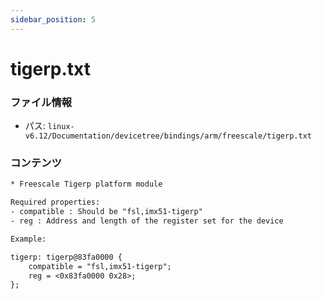 ```yaml
---
sidebar_position: 5
---
```

# tigerp.txt

### ファイル情報

- パス: `linux-v6.12/Documentation/devicetree/bindings/arm/freescale/tigerp.txt`

### コンテンツ

```txt
* Freescale Tigerp platform module

Required properties:
- compatible : Should be "fsl,imx51-tigerp"
- reg : Address and length of the register set for the device

Example:

tigerp: tigerp@83fa0000 {
	compatible = "fsl,imx51-tigerp";
	reg = <0x83fa0000 0x28>;
};

```
